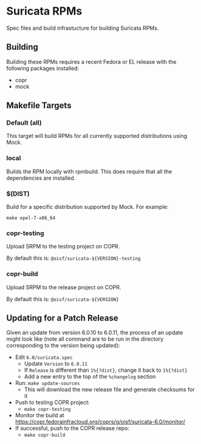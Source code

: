 # Suricata RPMs

Spec files and build infrastucture for building Suricata RPMs.

## Building

Building these RPMs requires a recent Fedora or EL release with the
following packages installed:
- copr
- mock

## Makefile Targets

### Default (all)

This target will build RPMs for all currently supported distributions
using Mock.

### local

Builds the RPM locally with rpmbuild. This does require that all the
dependencies are installed.

### $(DIST)

Build for a specific distribution supported by Mock. For example:

```
make epel-7-x86_64
```

### copr-testing

Upload SRPM to the testing project on COPR.

By default this is: `@oisf/suricata-${VERSION}-testing`

### copr-build

Upload SRPM to the release project on COPR.

By default this is: `@oisf/suricata-${VERSION}`

## Updating for a Patch Release

Given an update from version 6.0.10 to 6.0.11, the process of an
update might look like (note all command are to be run in the
directory corresponding to the version being updated):

- Edit `6.0/suricata.spec`
  - Update `Version` to `6.0.11`
  - If `Release` is different than `1%{?dist}`, change it back to `1%{?dist}`
  - Add a new entry to the top of the `%changelog` section
- Run: `make update-sources`
  - This will download the new release file and generate checksums for
    it
- Push to testing COPR project:
  - `make copr-testing`
- Monitor the build at https://copr.fedorainfracloud.org/coprs/g/oisf/suricata-6.0/monitor/
- If successful, push to the COPR release repo:
  - `make copr-build`

